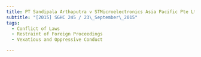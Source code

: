 ```yaml
---
title: PT Sandipala Arthaputra v STMicroelectronics Asia Pacific Pte Ltd and others 
subtitle: "[2015] SGHC 245 / 23\_September\_2015"
tags:
  - Conflict of Laws
  - Restraint of Foreign Proceedings
  - Vexatious and Oppressive Conduct

---
```


